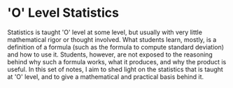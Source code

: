 # 'O' Level Statistics
Statistics is taught 'O' level at some level, but usually with very little mathematical rigor or thought involved. What students learn, mostly, is a definition of a formula (such as the formula to compute standard deviation) and how to use it. Students, however, are not exposed to the reasoning behind why such a formula works, what it produces, and why the product is useful. In this set of notes, I aim to shed light on the statistics that is taught at 'O' level, and to give a mathematical and practical basis behind it.
